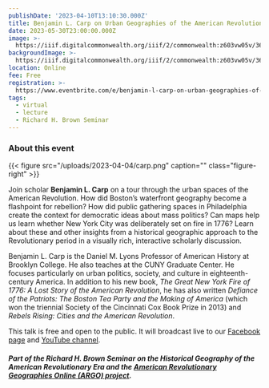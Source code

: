 ```yaml
---
publishDate: '2023-04-10T13:10:30.000Z'
title: Benjamin L. Carp on Urban Geographies of the American Revolution
date: 2023-05-30T23:00:00.000Z
image: >-
  https://iiif.digitalcommonwealth.org/iiif/2/commonwealth:z603vw05v/3631,3499,7891,7227/2000,/0/default.jpg
backgroundImage: >-
  https://iiif.digitalcommonwealth.org/iiif/2/commonwealth:z603vw05v/3631,3499,7891,7227/2000,/0/default.jpg
location: Online
fee: Free
registration: >-
  https://www.eventbrite.com/e/benjamin-l-carp-on-urban-geographies-of-the-american-revolution-tickets-608606848467
tags:
  - virtual
  - lecture
  - Richard H. Brown Seminar
---
```


### About this event

{{\< figure src="/uploads/2023-04-04/carp.png" caption="" class="figure-right" >}}

Join scholar **Benjamin L. Carp** on a tour through the urban spaces of the American Revolution. How did Boston’s waterfront geography become a flashpoint for rebellion? How did public gathering spaces in Philadelphia create the context for democratic ideas about mass politics? Can maps help us learn whether New York City was deliberately set on fire in 1776? Learn about these and other insights from a historical geographic approach to the Revolutionary period in a visually rich, interactive scholarly discussion.

Benjamin L. Carp is the Daniel M. Lyons Professor of American History at Brooklyn College. He also teaches at the CUNY Graduate Center. He focuses particularly on urban politics, society, and culture in eighteenth-century America. In addition to his new book, *The Great New York Fire of 1776: A Lost Story of the American Revolution*, he has also written *Defiance of the Patriots: The Boston Tea Party and the Making of America* (which won the triennial Society of the Cincinnati Cox Book Prize in 2013) and *Rebels Rising: Cities and the American Revolution*.

This talk is free and open to the public. It will broadcast live to our [Facebook page](https://www.facebook.com/bplmaps) and [YouTube channel](https://www.youtube.com/@LeventhalMapEducationCenter/streams).

##### Part of the Richard H. Brown Seminar on the Historical Geography of the American Revolutionary Era and the [American Revolutionary Geographies Online (ARGO) project](https://argomaps.org).
